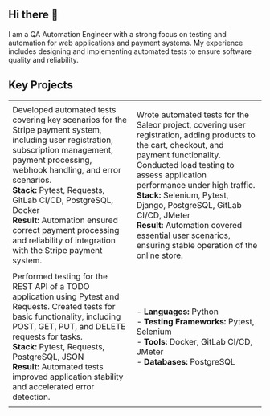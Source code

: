 ## Hi there 👋

I am a QA Automation Engineer with a strong focus on testing and automation for web applications and payment systems. My experience includes designing and implementing automated tests to ensure software quality and reliability.

## Key Projects

|                                                                                                        |                                                                                                          |
|--------------------------------------------------------------------------------------------------------|----------------------------------------------------------------------------------------------------------|
|                                                                                                        |                                                                                                          |
| Developed automated tests covering key scenarios for the Stripe payment system, including user registration, subscription management, payment processing, webhook handling, and error scenarios. <br> **Stack:** Pytest, Requests, GitLab CI/CD, PostgreSQL, Docker <br> **Result:** Automation ensured correct payment processing and reliability of integration with the Stripe payment system. | Wrote automated tests for the Saleor project, covering user registration, adding products to the cart, checkout, and payment functionality. Conducted load testing to assess application performance under high traffic. <br> **Stack:** Selenium, Pytest, Django, PostgreSQL, GitLab CI/CD, JMeter <br> **Result:** Automation covered essential user scenarios, ensuring stable operation of the online store. |
|                                                                                                        |                                                                                                          |
| Performed testing for the REST API of a TODO application using Pytest and Requests. Created tests for basic functionality, including POST, GET, PUT, and DELETE requests for tasks. <br> **Stack:** Pytest, Requests, PostgreSQL, JSON <br> **Result:** Automated tests improved application stability and accelerated error detection. | - **Languages:** Python <br> - **Testing Frameworks:** Pytest, Selenium <br> - **Tools:** Docker, GitLab CI/CD, JMeter <br> - **Databases:** PostgreSQL |
|                                                                                                        |                                                                                                          |
